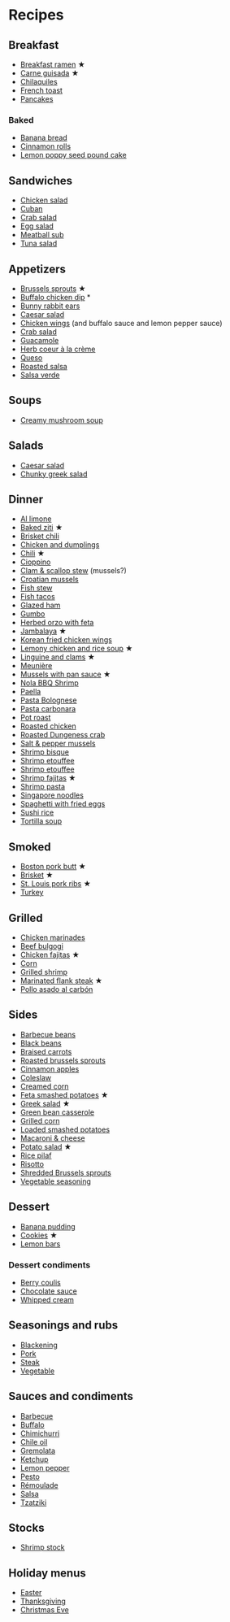 # Recipes

## Breakfast

- [Breakfast ramen](breakfast/breakfast-ramen.md) ★
- [Carne guisada](one-pot/carne-guisada.md) ★
- [Chilaquiles](breakfast/chilaquiles.md)
- [French toast](breakfast/french-toast.md)
- [Pancakes](breakfast/pancakes.md)

### Baked

- [Banana bread](breakfast/banana-bread.md)
- [Cinnamon rolls](breakfast/cinnamon-rolls.md)
- [Lemon poppy seed pound cake](breakfast/lemon-poppy-pound-cake.md)

## Sandwiches

- [Chicken salad](sandwiches/chicken-salad.md)
- [Cuban](sandwiches/cuban.md)
- [Crab salad](seafood/crab-salad.md)
- [Egg salad](sandwiches/egg-salad.md)
- [Meatball sub](sandwiches/meatball-sub.md)
- [Tuna salad](sandwiches/tuna-salad.md)

## Appetizers

- [Brussels sprouts](appetizers/brussels-sprouts.md) ★
- [Buffalo chicken dip](appetizers/buffalo-dip.md) *
- [Bunny rabbit ears](appetizers/bunny-rabbit-ears.md)
- [Caesar salad](appetizers/ceasar-salad.md)
- [Chicken wings](appetizers/chicken-wings.md) (and buffalo sauce and lemon pepper sauce)
- [Crab salad](seafood/crab-salad.md)
- [Guacamole](appetizers/guacamole.md)
- [Herb coeur à la crème](appetizers/herb-coeur-a-la-creme.md)
- [Queso](appetizers/queso.md)
- [Roasted salsa](condiments/salsa.md#roasted)
- [Salsa verde](condiments/salsa.md#verde)

## Soups

- [Creamy mushroom soup](soups/creamy-mushroom.md)

## Salads

- [Caesar salad](appetizers/ceasar-salad.md)
- [Chunky greek salad](sides/greek-salad.md)

## Dinner

- [Al limone](pasta/al-limone.md)
- [Baked ziti](pasta/baked-ziti.md) ★
- [Brisket chili](one-pot/brisket-chili.md)
- [Chicken and dumplings](one-pot/chicken-and-dumplings.md)
- [Chili](one-pot/chili.md) ★
- [Cioppino](seafood/cioppino.md)
- [Clam & scallop stew](seafood/mussel-and-scallop-stew.md) (mussels?)
- [Croatian mussels](seafood/croatian-mussels.md)
- [Fish stew](seafood/fish-stew.md)
- [Fish tacos](seafood/fish-tacos.md)
- [Glazed ham](glazed-ham.md)
- [Gumbo](seafood/gumbo.md)
- [Herbed orzo with feta](pasta/herbed-orzo-with-feta.md)
- [Jambalaya](one-pot/jambalaya.md) ★
- [Korean fried chicken wings](korean-fried-chicken-wings.md)
- [Lemony chicken and rice soup](one-pot/lemony-chicken-and-rice-soup.md) ★
- [Linguine and clams](pasta/linguine-and-clams.md) ★
- [Meunière](seafood/meuniere.md)
- [Mussels with pan sauce](seafood/mussels-with-pan-sauce.md) ★
- [Nola BBQ Shrimp](seafood/nola-shrimp.md)
- [Paella](one-pot/paella.md)
- [Pasta Bolognese](pasta/bolognese.md)
- [Pasta carbonara](pasta/pasta-carbonara.md)
- [Pot roast](one-pot/pot-roast.md)
- [Roasted chicken](one-pot/roasted-chicken.md)
- [Roasted Dungeness crab](seafood/roasted-dungeness-crab.md)
- [Salt & pepper mussels](seafood/salt-and-pepper-mussels.md)
- [Shrimp bisque](one-pot/shrimp-bisque.md)
- [Shrimp etouffee](seafood/etouffee.md)
- [Shrimp etouffee](seafood/shrimp-etouffee.md)
- [Shrimp fajitas](seafood/shrimp-fajitas.md) ★
- [Shrimp pasta](seafood/shimp-pasta.md)
- [Singapore noodles](one-pot/singapore-noodles.md)
- [Spaghetti with fried eggs](pasta/spaghetti-with-fried-eggs.md)
- [Sushi rice](seafood/sushi.md)
- [Tortilla soup](one-pot/tortilla-soup.md)

## Smoked

- [Boston pork butt](barbecue/boston-pork-butt.md) ★
- [Brisket](barbecue/brisket.md) ★
- [St. Louis pork ribs](barbecue/pork-ribs.md) ★
- [Turkey](barbecue/turkey.md)

## Grilled

- [Chicken marinades](barbecue/chicken-marinades.md)
- [Beef bulgogi](barbecue/bulgogi.md)
- [Chicken fajitas](barbecue/chicken-fajitas.md) ★
- [Corn](sides/grilled-corn.md)
- [Grilled shrimp](seafood/grilled-shrimp.md)
- [Marinated flank steak](barbecue/flank-steak.md) ★
- [Pollo asado al carbón](barbecue/pollo-asado-al-carbon.md)

## Sides

- [Barbecue beans](sides/barbecue-beans.md)
- [Black beans](sides/black-beans.md)
- [Braised carrots](sides/honey-glazed-carrots.md)
- [Roasted brussels sprouts](sides/roasted-brussels-sprouts.md)
- [Cinnamon apples](sides/cinnamon-apples.md)
- [Coleslaw](sides/coleslaw.md)
- [Creamed corn](sides/creamed-corn.md)
- [Feta smashed potatoes](sides/feta-smashed-potatoes.md) ★
- [Greek salad](sides/greek-salad.md) ★
- [Green bean casserole](sides/green-bean-casserole.md)
- [Grilled corn](sides/grilled-corn.md)
- [Loaded smashed potatoes](sides/loaded-smashed-potatoes.md)
- [Macaroni & cheese](sides/macaroni-and-cheese.md)
- [Potato salad](sides/potato-salad.md) ★
- [Rice pilaf](sides/rice-pilaf.rst)
- [Risotto](sides/risotto.md)
- [Shredded Brussels sprouts](sides/shredded-brussels-sprouts.md)
- [Vegetable seasoning](sides/vegetable-seasoning.md)

## Dessert

- [Banana pudding](dessert/banana-pudding.md)
- [Cookies](dessert/cookies.md) ★
- [Lemon bars](dessert/lemon-bars.md)

### Dessert condiments

- [Berry coulis](dessert/berry-coulis.md)
- [Chocolate sauce](dessert/chocolate-sauce.md)
- [Whipped cream](dessert/whipped-cream.md)

## Seasonings and rubs

- [Blackening](seasoning/blackening.md)
- [Pork](barbecue/pork-rub.md)
- [Steak](barbecue/steak-seasoning.md)
- [Vegetable](sides/vegetable-seasoning.md)

## Sauces and condiments

- [Barbecue](barbecue/sauce.md)
- [Buffalo](appetizers/chicken-wings.md#buffalo-sauce)
- [Chimichurri](condiments/chimichurri.md)
- [Chile oil](condiments/chile-oil.md)
- [Gremolata](condiments/gremolata.md)
- [Ketchup](barbecue/sauce.md#ketchup)
- [Lemon pepper](appetizers/chicken-wings.md#lemon-pepper-sauce)
- [Pesto](condiments/pesto.md)
- [Rémoulade](condiments/remoulade.md)
- [Salsa](condiments/salsa.md)
- [Tzatziki](condiments/tzatziki.md)

## Stocks

- [Shrimp stock](seafood/shrimp-stock.md)

## Holiday menus

- [Easter](holidays/easter.md)
- [Thanksgiving](holidays/thanksgiving.md)
- [Christmas Eve](holidays/christmas-eve.md)
